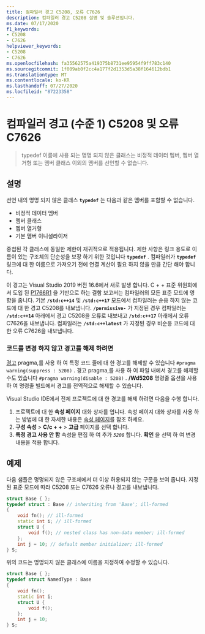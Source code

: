 ```yaml
---
title: 컴파일러 경고 C5208, 오류 C7626
description: 컴파일러 경고 C5208 설명 및 솔루션입니다.
ms.date: 07/17/2020
f1_keywords:
- C5208
- C7626
helpviewer_keywords:
- C5208
- C7626
ms.openlocfilehash: fa35562575a419375b8731ee95954f9ff783c140
ms.sourcegitcommit: 1f009ab0f2cc4a177f2d1353d5a38f164612bdb1
ms.translationtype: MT
ms.contentlocale: ko-KR
ms.lasthandoff: 07/27/2020
ms.locfileid: "87223358"
---
```

# <a name="compiler-warning-level-1-c5208-and-error-c7626"></a>컴파일러 경고 (수준 1) C5208 및 오류 C7626

> typedef 이름에 사용 되는 명명 되지 않은 클래스는 비정적 데이터 멤버, 멤버 열거형 또는 멤버 클래스 이외의 멤버를 선언할 수 없습니다.

## <a name="remarks"></a>설명

선언 내의 명명 되지 않은 클래스 **`typedef`** 는 다음과 같은 멤버를 포함할 수 없습니다.

- 비정적 데이터 멤버
- 멤버 클래스
- 멤버 열거형
- 기본 멤버 이니셜라이저

중첩된 각 클래스에 동일한 제한이 재귀적으로 적용됩니다. 제한 사항은 링크 용도로 이름이 있는 구조체의 단순성을 보장 하기 위한 것입니다 **`typedef`** . 컴파일러가 **`typedef`** 링크에 대 한 이름으로 가져오기 전에 연결 계산이 필요 하지 않을 만큼 간단 해야 합니다.

이 경고는 Visual Studio 2019 버전 16.6에서 새로 발생 합니다. C + + 표준 위원회에서 도입 된 [P1766R1](https://wg21.link/P1766R1) 을 기반으로 하는 결함 보고서는 컴파일러의 모든 표준 모드에 영향을 줍니다. 기본 **`/std:c++14`** 및 **`/std:c++17`** 모드에서 컴파일러는 순응 하지 않는 코드에 대 한 경고 C5208를 내보냅니다. **`/permissive-`** 가 지정된 경우 컴파일러는 **`/std:c++14`** 아래에서 경고 C5208을 오류로 내보내고 **`/std:c++17`** 아래에서 오류 C7626을 내보냅니다. 컴파일러는 **`/std:c++latest`** 가 지정된 경우 비순응 코드에 대한 오류 C7626을 내보냅니다.

### <a name="to-turn-off-the-warning-without-code-changes"></a>코드를 변경 하지 않고 경고를 해제 하려면

[경고](../../preprocessor/warning.md) pragma,를 사용 하 여 특정 코드 줄에 대 한 경고를 해제할 수 있습니다 `#pragma warning(suppress : 5208)` . 경고 pragma,를 사용 하 여 파일 내에서 경고를 해제할 수도 있습니다 `#pragma warning(disable : 5208)` . **/Wd5208** 명령줄 옵션을 사용 하 여 명령줄 빌드에서 경고를 전역적으로 해제할 수 있습니다.

Visual Studio IDE에서 전체 프로젝트에 대 한 경고를 해제 하려면 다음을 수행 합니다.

1. 프로젝트에 대 한 **속성 페이지** 대화 상자를 엽니다. 속성 페이지 대화 상자를 사용 하는 방법에 대 한 자세한 내용은 [속성 페이지](../../build/reference/property-pages-visual-cpp.md)를 참조 하세요.
1. **구성 속성**  >  **C/c + +**  >  **고급** 페이지를 선택 합니다.
1. **특정 경고 사용 안 함** 속성을 편집 하 여 추가 *`5208`* 합니다. **확인** 을 선택 하 여 변경 내용을 적용 합니다.

## <a name="example"></a>예제

다음 샘플은 명명되지 않은 구조체에서 더 이상 허용되지 않는 구문을 보여 줍니다. 지정된 표준 모드에 따라 C5208 또는 C7626 오류나 경고를 내보냅니다.

```cpp
struct Base { };
typedef struct : Base // inheriting from 'Base'; ill-formed
{
    void fn(); // ill-formed
    static int i; // ill-formed
    struct U {
        void f(); // nested class has non-data member; ill-formed
    };
    int j = 10; // default member initializer; ill-formed
} S;
```

위의 코드는 명명되지 않은 클래스에 이름을 지정하여 수정할 수 있습니다.

```cpp
struct Base { };
typedef struct NamedType : Base
{
    void fn();
    static int i;
    struct U {
        void f();
    };
    int j = 10;
} S;
```
